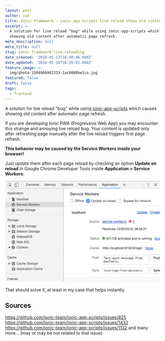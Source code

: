 ```yaml
---
layout: post
author: jan
title: Ionic Framework - ionic-app-scripts live reload shows old content
excerpt: >-
  A solution for live reload "bug" while using ionic-app-scripts which causes
  showing old content after automatic page refresh.
meta_description: null
meta_title: null
slug: ionic-framework-live-reloading
date_created: '2018-05-13T16:40:46.000Z'
date_updated: '2018-05-10T10:56:01.000Z'
feature_image: >-
  img/photo-1504966981333-1ac8809be1ca.jpg
featured: false
draft: false
tags:
  - frontend
---
```

A solution for live reload "bug" while using [ionic-app-scripts](https://github.com/ionic-team/ionic-app-scripts) which causes showing old content after automatic page refresh.

If you are developing Ionic PWA (Progressive Web App) you may encounter this strange and annoying live reload bug. Your content is updated only after refreshing page manually after the live reload triggers first page refresh.

**This behavior may be caused by the Service Workers inside your browser!**

Just update them after each page reload by checking an option **Update on reload** in Google Chrome Developer Tools inside **Application > Service Workers**:

![Screen-Shot-2018-05-10-at-08.41.43](img/screen-shot-2018-05-10-at-08.41.43.png)

That should solve it, at least in my case that helps instantly.

## Sources
https://github.com/ionic-team/ionic-app-scripts/issues/825
https://github.com/ionic-team/ionic-app-scripts/issues/1432
https://github.com/ionic-team/ionic-app-scripts/issues/1132
and many more... (may or may be not related to that issue)
